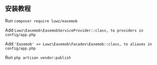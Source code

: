 ## 安装教程

Run ``` composer require luwz/easemob ```

Add ``` Luwz\Easemob\EasemobServiceProvider::class, to providers in config/app.php ```

Add ``` 'Easemob' => Luwz\Easemob\Facades\Easemob::class, to aliases in config/app.php ```

Run ``` php artisan vendor:publish ```

